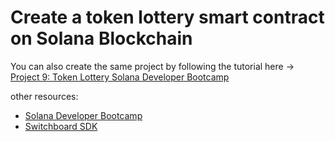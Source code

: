 # Create a token lottery smart contract on Solana Blockchain

You can also create the same project by following the tutorial here -> [Project 9: Token Lottery Solana Developer Bootcamp](https://youtu.be/amAq-WHAFs8?si=FBCdZe3TtHlJKxC6&t=30677)

other resources:
- [Solana Developer Bootcamp](https://github.com/solana-developers/developer-bootcamp-2024)
- [Switchboard SDK](https://github.com/switchboard-xyz/sb-on-demand-examples/tree/main/sb-randomness-on-demand)

